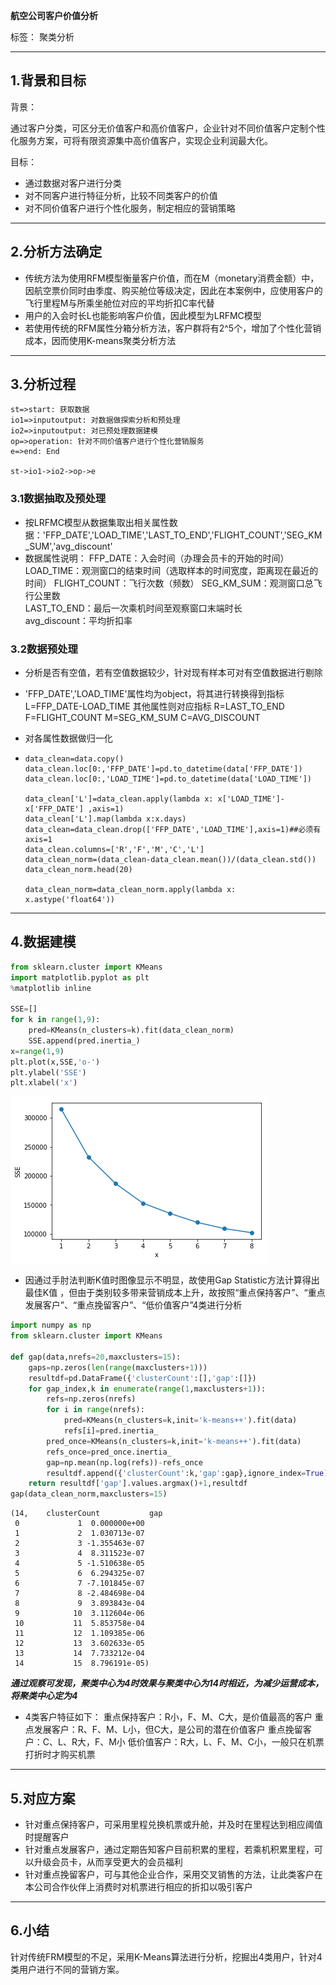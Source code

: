 **航空公司客户价值分析**

标签： 聚类分析

---

## 1.背景和目标
背景：

通过客户分类，可区分无价值客户和高价值客户，企业针对不同价值客户定制个性化服务方案，可将有限资源集中高价值客户，实现企业利润最大化。

目标：

* 通过数据对客户进行分类
* 对不同客户进行特征分析，比较不同类客户的价值
* 对不同价值客户进行个性化服务，制定相应的营销策略

----------
## 2.分析方法确定
* 传统方法为使用RFM模型衡量客户价值，而在M（monetary消费金额）中，因航空票价同时由季度、购买舱位等级决定，因此在本案例中，应使用客户的飞行里程M与所乘坐舱位对应的平均折扣C率代替
* 用户的入会时长L也能影响客户价值，因此模型为LRFMC模型
* 若使用传统的RFM属性分箱分析方法，客户群将有2^5个，增加了个性化营销成本，因而使用K-means聚类分析方法

----------
## 3.分析过程

```flow
st=>start: 获取数据
io1=>inputoutput: 对数据做探索分析和预处理
io2=>inputoutput: 对已预处理数据建模
op=>operation: 针对不同价值客户进行个性化营销服务
e=>end: End

st->io1->io2->op->e
```
### 3.1数据抽取及预处理
* 按LRFMC模型从数据集取出相关属性数据：'FFP_DATE','LOAD_TIME','LAST_TO_END','FLIGHT_COUNT','SEG_KM_SUM','avg_discount'
* 数据属性说明：
FFP_DATE：入会时间（办理会员卡的开始的时间）
LOAD_TIME：观测窗口的结束时间（选取样本的时间宽度，距离现在最近的时间）
FLIGHT_COUNT：飞行次数（频数）
	SEG_KM_SUM：观测窗口总飞行公里数	
	LAST_TO_END：最后一次乘机时间至观察窗口末端时长	
avg_discount：平均折扣率

### 3.2数据预处理
* 分析是否有空值，若有空值数据较少，针对现有样本可对有空值数据进行剔除

* 'FFP_DATE','LOAD_TIME'属性均为object，将其进行转换得到指标
  L=FFP_DATE-LOAD_TIME
  其他属性则对应指标
  R=LAST_TO_END
  F=FLIGHT_COUNT
  M=SEG_KM_SUM
  C=AVG_DISCOUNT

* 对各属性数据做归一化

* ```
  data_clean=data.copy()
  data_clean.loc[0:,'FFP_DATE']=pd.to_datetime(data['FFP_DATE'])
  data_clean.loc[0:,'LOAD_TIME']=pd.to_datetime(data['LOAD_TIME'])
  
  data_clean['L']=data_clean.apply(lambda x: x['LOAD_TIME']-x['FFP_DATE'] ,axis=1)
  data_clean['L'].map(lambda x:x.days)
  data_clean=data_clean.drop(['FFP_DATE','LOAD_TIME'],axis=1)##必须有axis=1
  data_clean.columns=['R','F','M','C','L']
  data_clean_norm=(data_clean-data_clean.mean())/(data_clean.std())
  data_clean_norm.head(20)
  
  data_clean_norm=data_clean_norm.apply(lambda x: x.astype('float64'))
  ```

  

----------
## 4.数据建模

```python
from sklearn.cluster import KMeans
import matplotlib.pyplot as plt
%matplotlib inline

SSE=[]
for k in range(1,9):
    pred=KMeans(n_clusters=k).fit(data_clean_norm)
    SSE.append(pred.inertia_)
x=range(1,9)
plt.plot(x,SSE,'o-')
plt.ylabel('SSE')
plt.xlabel('x')
```

![png](手肘法.png)

* 因通过手肘法判断K值时图像显示不明显，故使用Gap Statistic方法计算得出最佳K值  ，但由于类别较多带来营销成本上升，故按照“重点保持客户”、“重点发展客户”、“重点挽留客户”、“低价值客户”4类进行分析
```python
import numpy as np
from sklearn.cluster import KMeans

def gap(data,nrefs=20,maxclusters=15):
    gaps=np.zeros(len(range(maxclusters+1)))
    resultdf=pd.DataFrame({'clusterCount':[],'gap':[]})
    for gap_index,k in enumerate(range(1,maxclusters+1)):
        refs=np.zeros(nrefs)
        for i in range(nrefs):
            pred=KMeans(n_clusters=k,init='k-means++').fit(data)
            refs[i]=pred.inertia_
        pred_once=KMeans(n_clusters=k,init='k-means++').fit(data)
        refs_once=pred_once.inertia_
        gap=np.mean(np.log(refs))-refs_once
        resultdf.append({'clusterCount':k,'gap':gap},ignore_index=True)
    return resultdf['gap'].values.argmax()+1,resultdf
gap(data_clean_norm,maxclusters=15)
```

```
(14,    clusterCount           gap
 0             1  0.000000e+00
 1             2  1.030713e-07
 2             3 -1.355463e-07
 3             4  8.311523e-07
 4             5 -1.510638e-05
 5             6  6.294325e-07
 6             7 -7.101845e-07
 7             8 -2.484698e-04
 8             9  3.893843e-04
 9            10  3.112604e-06
 10           11  5.853758e-04
 11           12  1.109385e-06
 12           13  3.602633e-05
 13           14  7.733212e-04
 14           15  8.796191e-05)
```

***通过观察可发现，聚类中心为4时效果与聚类中心为14时相近，为减少运营成本，将聚类中心定为4***

* 4类客户特征如下：
重点保持客户：R小，F、M、C大，是价值最高的客户
重点发展客户：R、F、M、L小，但C大，是公司的潜在价值客户
重点挽留客户：C、L、R大，F、M小
低价值客户：R大，L、F、M、C小，一般只在机票打折时才购买机票

----------
## 5.对应方案

* 针对重点保持客户，可采用里程兑换机票或升舱，并及时在里程达到相应阈值时提醒客户
* 针对重点发展客户，通过定期告知客户目前积累的里程，若乘机积累里程，可以升级会员卡，从而享受更大的会员福利
* 针对重点挽留客户，可与其他企业合作，采用交叉销售的方法，让此类客户在本公司合作伙伴上消费时对机票进行相应的折扣以吸引客户

----------
## 6.小结

针对传统FRM模型的不足，采用K-Means算法进行分析，挖掘出4类用户，针对4类用户进行不同的营销方案。